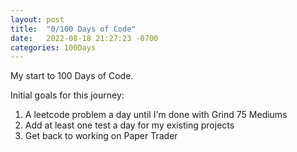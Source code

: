 ```yaml
---
layout: post
title:  "0/100 Days of Code"
date:   2022-08-18 21:27:23 -0700
categories: 100Days
---
```

My start to 100 Days of Code. 

Initial goals for this journey:
1. A leetcode problem a day until I'm done with Grind 75 Mediums
2. Add at least one test a day for my existing projects
3. Get back to working on Paper Trader

